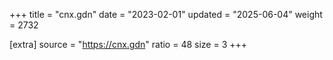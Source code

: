 +++
title = "cnx.gdn"
date = "2023-02-01"
updated = "2025-06-04"
weight = 2732

[extra]
source = "https://cnx.gdn"
ratio = 48
size = 3
+++

